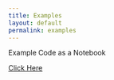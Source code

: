 ```yaml
---
title: Examples
layout: default
permalink: examples
---
```


Example Code as a Notebook

[Click Here](DEMO_neph_nck_nwasp.md)
